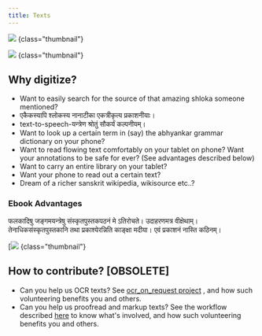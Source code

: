 ```yaml
---
title: Texts
---
```


![](http://i.imgur.com/h4K8Jqk.jpg)
{class="thumbnail"}



![](http://i.imgur.com/hIrQSLf.png)
{class="thumbnail"}

## Why digitize?

- Want to easily search for the source of that amazing shloka someone mentioned?
- एकैकस्यापि श्लोकस्य नानाटीका एकत्रीकृत्य प्रकाशनीयाः।
- text-to-speech-यन्त्रेण श्रोतुं सौकर्यं कल्पनीयम्।
- Want to look up a certain term in (say) the abhyankar grammar dictionary on your phone?
- Want to read flowing text comfortably on your tablet on phone? Want your annotations to be safe for ever? (See advantages described below)
- Want to carry an entire library on your tablet?
- Want your phone to read out a certain text?
- Dream of a richer sanskrit wikipedia, wikisource etc..?

### Ebook Advantages

फलकादिषु जङ्गमयन्त्रेषु संस्कृतपुस्तकपठनं मे ऽतिरोचते। उदाहरणमत्र वीक्षेथाम्। तेनाधिकसंस्कृतपुस्तकानि तथा प्रकाश्येरन्निति काङ्क्षा मदीया। एवं प्रकाशनं नास्ति कठिनम्।

[![](https://i.imgur.com/MHj9suN.png)
{class="thumbnail"}

## How to contribute? [OBSOLETE]

- Can you help us OCR texts? See [ocr_on_request project](ocr_on_request) , and how such volunteering benefits you and others.
- Can you help us proofread and markup texts? See the workflow described [here](proofreading/) to know what's involved, and how such volunteering benefits you and others.
